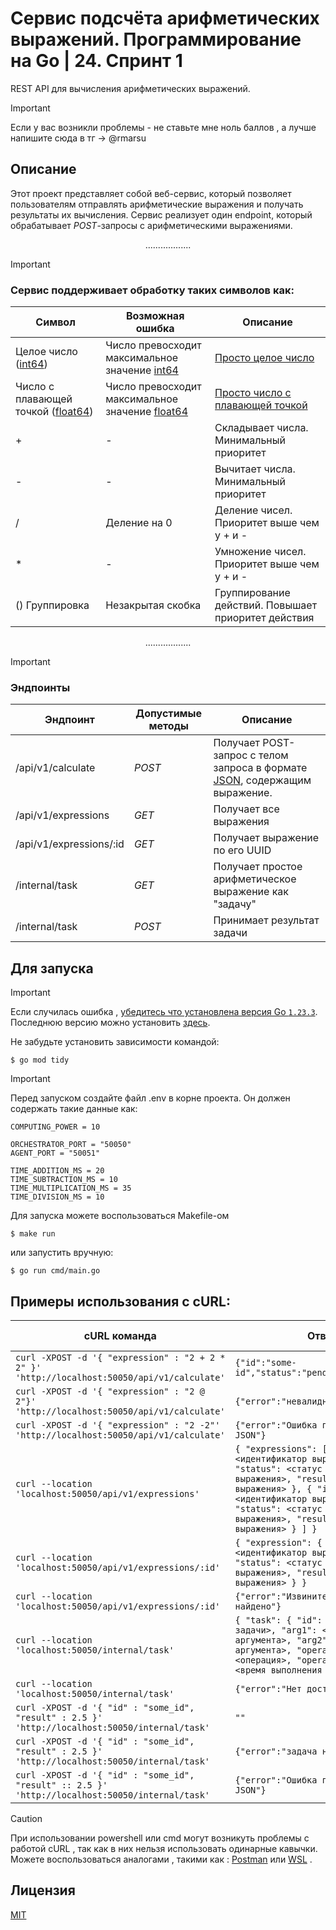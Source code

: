 # Сервис подсчёта арифметических выражений. Программирование на Go | 24. Спринт 1
REST API для вычисления арифметических выражений.
> [!IMPORTANT]
>  Если у вас возникли проблемы - не ставьте мне ноль баллов , а лучше напишите сюда в тг -> @rmarsu

## Описание
Этот проект представляет собой веб-сервис, который позволяет пользователям отправлять арифметические выражения и получать результаты их вычисления. Сервис реализует один endpoint, который обрабатывает *POST*-запросы с арифметическими выражениями.
  
<div align="center">
  ..................
</div>

> [!IMPORTANT]
> ### Сервис поддерживает обработку таких символов как:
> | Символ | Возможная ошибка | Описание |
> | --- | --- | --- |
> | Целое число ([int64](https://pkg.go.dev/builtin#int64)) | Число превосходит максимальное значение [int64](https://pkg.go.dev/builtin#int64) | [Просто целое число](https://ru.wikipedia.org/wiki/%D0%A6%D0%B5%D0%BB%D0%BE%D0%B5_%D1%87%D0%B8%D1%81%D0%BB%D0%BE)|
> | Число с плавающей точкой ([float64](https://pkg.go.dev/builtin#float64))| Число превосходит максимальное значение [float64](https://pkg.go.dev/builtin#float64) | [Просто число с плавающей точкой](https://ru.wikipedia.org/wiki/%D0%A7%D0%B8%D1%81%D0%BB%D0%BE_%D1%81_%D0%BF%D0%BB%D0%B0%D0%B2%D0%B0%D1%8E%D1%89%D0%B5%D0%B9_%D0%B7%D0%B0%D0%BF%D1%8F%D1%82%D0%BE%D0%B9)|
> | + | - | Складывает числа. Минимальный приоритет|
> | - | - | Вычитает числа. Минимальный приоритет |
> | / | Деление на 0 | Деление чисел. Приоритет выше чем у + и - |
> | * | - | Умножение чисел. Приоритет выше чем у + и - |
> | () Группировка | Незакрытая скобка | Группирование действий. Повышает приоритет действия |
<div align="center">
  ..................
</div>

> [!IMPORTANT]
> ### Эндпоинты
> | Эндпоинт | Допустимые методы | Описание |
> | --- | --- | --- |
> | /api/v1/calculate | *POST* | Получает POST-запрос c телом запроса в формате [JSON](https://ru.wikipedia.org/wiki/JSON), содержащим выражение. |
> | /api/v1/expressions | *GET* | Получает все выражения |
> | /api/v1/expressions/:id | *GET* | Получает выражение по его UUID |
> | /internal/task | *GET* | Получает простое арифметическое выражение как "задачу" |
> | /internal/task | *POST* | Принимает результат задачи |



## Для запуска
> [!IMPORTANT]
> Если случилась ошибка ,  <ins>убедитесь что установлена версия Go `1.23.3`</ins>.
> Последнюю версию можно установить [здесь](https://go.dev/dl/).

Не забудьте установить зависимости командой:
```shell
$ go mod tidy
```
> [!IMPORTANT]
> Перед запуском создайте файл .env в корне проекта. Он должен содержать такие данные как:
> ```
> COMPUTING_POWER = 10
>
> ORCHESTRATOR_PORT = "50050"
> AGENT_PORT = "50051"
>
> TIME_ADDITION_MS = 20
> TIME_SUBTRACTION_MS = 10
> TIME_MULTIPLICATION_MS = 35
> TIME_DIVISION_MS = 10
> ```

Для запуска можете воспользоваться Makefile-ом
```shell
$ make run
```
или запустить вручную:
```shell
$ go run cmd/main.go
```

## Примеры использования с cURL:

| cURL команда                                   | Ответ                                     | *HTTP* код
|------------------------------------------------|-------------------------------------------| ----------------------------- |
| ```curl -XPOST -d '{ "expression" : "2 + 2 * 2" }' 'http://localhost:50050/api/v1/calculate'```  | ```{"id":"some-id","status":"pending","result":0} ``` | 201 |
| ```curl -XPOST -d '{ "expression" : "2 @ 2"}' 'http://localhost:50050/api/v1/calculate'``` | ```{"error":"невалидное выражение"}```|422|
| ```curl -XPOST -d '{ "expression" : "2 -2"' 'http://localhost:50050/api/v1/calculate'``` | ```{"error":"Ошибка при парсинге JSON"}```|400|
| ```curl --location 'localhost:50050/api/v1/expressions'``` | ```{ "expressions": [ { "id": <идентификатор выражения>, "status": <статус вычисления выражения>, "result": <результат выражения> }, { "id": <идентификатор выражения>, "status": <статус вычисления выражения>, "result": <результат выражения> } ] }``` | 200 |
| ```curl --location 'localhost:50050/api/v1/expressions/:id'``` | ```{ "expression": { "id": <идентификатор выражения>, "status": <статус вычисления выражения>, "result": <результат выражения> } }``` | 200 |
| ```curl --location 'localhost:50050/api/v1/expressions/:id'``` | ```{"error":"Извините, выражение не найдено"}```  | 404 |
| ```curl --location 'localhost:50050/internal/task'``` |  ```{ "task": { "id": <идентификатор задачи>, "arg1": <имя первого аргумента>, "arg2": <имя второго аргумента>, "operation": <операция>, "operation_time": <время выполнения операции> } }``` | 200 |
| ```curl --location 'localhost:50050/internal/task'``` |  ```{"error":"Нет доступных задач"}``` | 404 |
| ```curl -XPOST -d '{ "id" : "some_id", "result" : 2.5 }' 'http://localhost:50050/internal/task' ```| ```""```| 200 |
| ```curl -XPOST -d '{ "id" : "some_id", "result" : 2.5 }' 'http://localhost:50050/internal/task' ```| ```{"error":"задача не найдена"}```| 404 |
| ```curl -XPOST -d '{ "id" : "some_id", "result" :: 2.5 }' 'http://localhost:50050/internal/task' ```| ```{"error":"Ошибка при парсинге JSON"}```| 400 |



> [!CAUTION]
> При использовании powershell или cmd могут возникуть проблемы с работой cURL , так как в них нельзя использовать одинарные кавычки. Можете воспользоваться аналогами , такими как : [Postman](https://www.postman.com/) или [WSL](https://en.wikipedia.org/wiki/Windows_Subsystem_for_Linux) . 

## Лицензия
[MIT](LICENSE)





